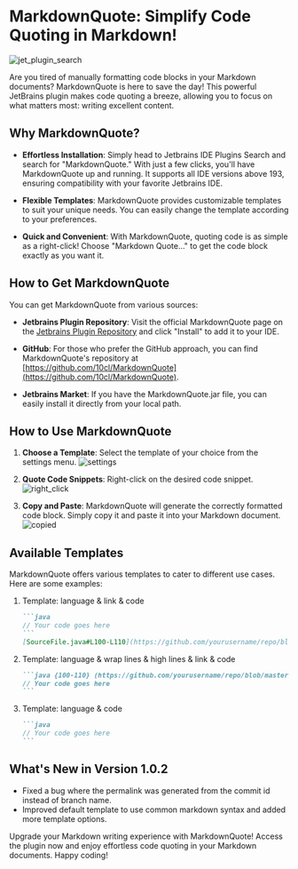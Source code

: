 # MarkdownQuote: Simplify Code Quoting in Markdown!

![jet_plugin_search](/images/jet_plugin_search.png)

Are you tired of manually formatting code blocks in your Markdown documents? MarkdownQuote is here to save the day! This powerful JetBrains plugin makes code quoting a breeze, allowing you to focus on what matters most: writing excellent content.

## Why MarkdownQuote?

* **Effortless Installation**: Simply head to Jetbrains IDE Plugins Search and search for "MarkdownQuote." With just a few clicks, you'll have MarkdownQuote up and running. It supports all IDE versions above 193, ensuring compatibility with your favorite Jetbrains IDE.

* **Flexible Templates**: MarkdownQuote provides customizable templates to suit your unique needs. You can easily change the template according to your preferences.

* **Quick and Convenient**: With MarkdownQuote, quoting code is as simple as a right-click! Choose "Markdown Quote..." to get the code block exactly as you want it.


## How to Get MarkdownQuote

You can get MarkdownQuote from various sources:

* **Jetbrains Plugin Repository**: Visit the official MarkdownQuote page on the [Jetbrains Plugin Repository](https://plugins.jetbrains.com/plugin/22311-markdownquote) and click "Install" to add it to your IDE.

* **GitHub**: For those who prefer the GitHub approach, you can find MarkdownQuote's repository at [https://github.com/10cl/MarkdownQuote](https://github.com/10cl/MarkdownQuote).

* **Jetbrains Market**: If you have the MarkdownQuote.jar file, you can easily install it directly from your local path.


## How to Use MarkdownQuote

1. **Choose a Template**: Select the template of your choice from the settings menu. ![settings](/images/settings.png)

2. **Quote Code Snippets**: Right-click on the desired code snippet. ![right_click](/images/right_click.png)

3. **Copy and Paste**: MarkdownQuote will generate the correctly formatted code block. Simply copy it and paste it into your Markdown document. ![copied](/images/copied.png)


## Available Templates

MarkdownQuote offers various templates to cater to different use cases. Here are some examples:

1. Template: language & link & code

    ````markdown
    ```java
    // Your code goes here
    ```
   [SourceFile.java#L100-L110](https://github.com/yourusername/repo/blob/master/SourceFile.java#L100-L110)
    ````
    
2. Template: language & wrap lines & high lines & link & code

    ````markdown
    ```java {100-110} (https://github.com/yourusername/repo/blob/master/SourceFile.java#L100-L110)
    // Your code goes here
    ```
    ````
    
3. Template: language & code

    ````markdown
    ```java
    // Your code goes here
    ```
   ````


## What's New in Version 1.0.2

* Fixed a bug where the permalink was generated from the commit id instead of branch name.
* Improved default template to use common markdown syntax and added more template options.

Upgrade your Markdown writing experience with MarkdownQuote! Access the plugin now and enjoy effortless code quoting in your Markdown documents. Happy coding!